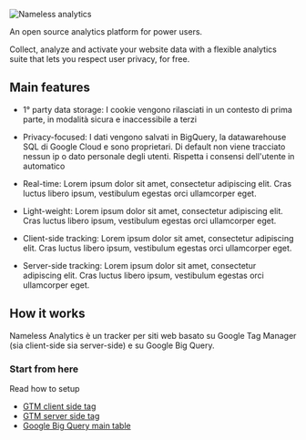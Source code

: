 ![Nameless analytics](https://namelessanalytics.com/img/Logo.svg)

An open source analytics platform for power users. 

Collect, analyze and activate your website data with a flexible analytics suite that lets you respect user privacy, for free.

## Main features
- 1° party data storage: I cookie vengono rilasciati in un contesto di prima parte, in modalità sicura e inaccessibile a terzi 
- Privacy-focused: I dati vengono salvati in BigQuery, la datawarehouse SQL di Google Cloud e sono proprietari. Di default non viene tracciato nessun ip o dato personale degli utenti. Rispetta i consensi dell'utente in automatico

- Real-time: Lorem ipsum dolor sit amet, consectetur adipiscing elit. Cras luctus libero ipsum, vestibulum egestas orci ullamcorper eget. 

- Light-weight: Lorem ipsum dolor sit amet, consectetur adipiscing elit. Cras luctus libero ipsum, vestibulum egestas orci ullamcorper eget. 

- Client-side tracking: Lorem ipsum dolor sit amet, consectetur adipiscing elit. Cras luctus libero ipsum, vestibulum egestas orci ullamcorper eget. 

- Server-side tracking: Lorem ipsum dolor sit amet, consectetur adipiscing elit. Cras luctus libero ipsum, vestibulum egestas orci ullamcorper eget. 


## How it works
Nameless Analytics è un tracker per siti web basato su Google Tag Manager (sia client-side sia server-side) e su Google Big Query. 

### Start from here
Read how to setup 
- [GTM client side tag]()
- [GTM server side tag]()
- [Google Big Query main table]()

